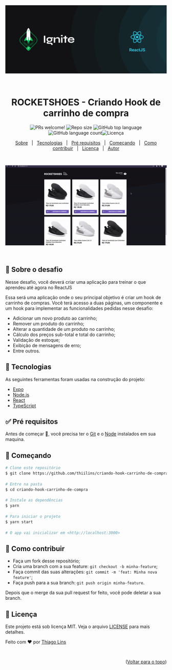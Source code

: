 <div align="center" id="top"> 
  <img src="./.github/banner-reactJS.png" alt=" Criando Hook de carrinho de compra" />

  &#xa0;

  <!-- <a href="https://01githubexplorer.netlify.com">Demo</a> -->
</div>

<h1 align="center">ROCKETSHOES - Criando Hook de carrinho de compra</h1>

<p align="center">
  <img src="https://img.shields.io/static/v1?label=PRs&message=welcome&color=04D361&labelColor=000000?color=04D361&style=for-the-badge" alt="PRs welcome!" />
<img  alt="Repo size"  src="https://img.shields.io/github/repo-size/thiilins/criando-hook-carrinho-de-compra?color=04D361&style=for-the-badge">
<img  alt="GitHub top language"  src="https://img.shields.io/github/languages/top/thiilins/criando-hook-carrinho-de-compra?color=04d361&style=for-the-badge"> <img  alt="GitHub language count"  src="https://img.shields.io/github/languages/count/thiilins/criando-hook-carrinho-de-compra?color=04d361&style=for-the-badge"><img alt="Licença" src="https://img.shields.io/github/license/thiilins/criando-hook-carrinho-de-compra?color=04d361&style=for-the-badge">

  <!-- <img alt="Github issues" src="https://img.shields.io/github/issues/thiilins/criando-hook-carrinho-de-compra?color=04d361&style=for-the-badge" /> -->

  <!-- <img alt="Github forks" src="https://img.shields.io/github/forks/thiilins/criando-hook-carrinho-de-compra?color=04d361&style=for-the-badge" /> -->

  <!-- <img alt="Github stars" src="https://img.shields.io/github/stars/thiilins/criando-hook-carrinho-de-compra?color=04d361&style=for-the-badge" /> -->


</p>

<!-- Status -->

<!-- <h4 align="center"> 
	🚧  01 Github Explorer 🚀 Em construção...  🚧
</h4> 

<hr> -->

<p align="center">
  <a href="#dart-sobre-o-desafio">Sobre</a> &#xa0; | &#xa0; 
   <a href="#rocket-tecnologias">Tecnologias</a> &#xa0; | &#xa0;
  <a href="#white_check_mark-pré-requesitos">Pré requisitos</a> &#xa0; | &#xa0;
  <a href="#checkered_flag-começando">Começando</a> &#xa0; | &#xa0;
  <a href="#thinking-como-contribuir">Como contribuir</a> &#xa0; | &#xa0;
  <a href="#memo-licença">Licença</a> &#xa0; | &#xa0;
  <a href="https://github.com/thiilins" target="_blank">Autor</a>
</p>
 
 &#xa0;

 <p align="center">
 <img src="./.github/app-preview.gif" alt="Criando Hook de carrinho de compra" />
 </p>
<br>


## :dart: Sobre o desafio ##

Nesse desafio, você deverá criar uma aplicação para treinar o que aprendeu até agora no ReactJS

Essa será uma aplicação onde o seu principal objetivo é criar um hook de carrinho de compras. Você terá acesso a duas páginas, um componente e um hook para implementar as funcionalidades pedidas nesse desafio:

- Adicionar um novo produto ao carrinho;
- Remover um produto do carrinho;
- Alterar a quantidade de um produto no carrinho;
- Cálculo dos preços sub-total e total do carrinho;
- Validação de estoque;
- Exibição de mensagens de erro;
- Entre outros.

## :rocket: Tecnologias ##

As seguintes ferramentas foram usadas na construção do projeto:

- [Expo](https://expo.io/)
- [Node.js](https://nodejs.org/en/)
- [React](https://pt-br.reactjs.org/)
- [TypeScript](https://www.typescriptlang.org/)

## :white_check_mark: Pré requisitos ##

Antes de começar :checkered_flag:, você precisa ter o [Git](https://git-scm.com) e o [Node](https://nodejs.org/en/) instalados em sua maquina.

## :checkered_flag: Começando ##

```bash
# Clone este repositório
$ git clone https://github.com/thiilins/criando-hook-carrinho-de-compra

# Entre na pasta
$ cd criando-hook-carrinho-de-compra

# Instale as dependências
$ yarn

# Para iniciar o projeto
$ yarn start

# O app vai inicializar em <http://localhost:3000>
```


## :thinking: Como contribuir

- Faça um fork desse repositório;
- Cria uma branch com a sua feature: `git checkout -b minha-feature`;
- Faça commit das suas alterações: `git commit -m 'feat: Minha nova feature'`;
- Faça push para a sua branch: `git push origin minha-feature`.

Depois que o merge da sua pull request for feito, você pode deletar a sua branch.

## :memo: Licença ##

Este projeto está sob licença MIT. Veja o arquivo [LICENSE](LICENSE.md) para mais detalhes.


Feito com :heart: por <a href="https://github.com/thiilins" target="_blank">Thiago Lins</a>

&#xa0;


<p align="right">(<a href="#top">Voltar para o topo</a>)</p>
